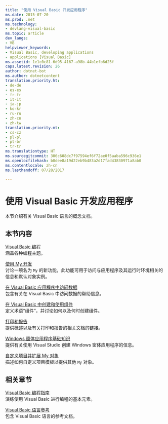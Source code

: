 ```yaml
---
title: "使用 Visual Basic 开发应用程序"
ms.date: 2015-07-20
ms.prod: .net
ms.technology:
- devlang-visual-basic
ms.topic: article
dev_langs:
- VB
helpviewer_keywords:
- Visual Basic, developing applications
- applications [Visual Basic]
ms.assetid: 1e1c0c81-6d95-4167-a98b-44b1efb6d25f
caps.latest.revision: 26
author: dotnet-bot
ms.author: dotnetcontent
translation.priority.ht:
- de-de
- es-es
- fr-fr
- it-it
- ja-jp
- ko-kr
- ru-ru
- zh-cn
- zh-tw
translation.priority.mt:
- cs-cz
- pl-pl
- pt-br
- tr-tr
ms.translationtype: HT
ms.sourcegitcommit: 306c608dc7f97594ef6f72ae0f5aaba596c936e1
ms.openlocfilehash: b0dee8a19d22eb9b483a2d17fad43830971a8ab0
ms.contentlocale: zh-cn
ms.lasthandoff: 07/28/2017

---
```

# <a name="developing-applications-with-visual-basic"></a>使用 Visual Basic 开发应用程序
本节介绍有关 Visual Basic 语言的概念文档。  
  
## <a name="in-this-section"></a>本节内容  
 [Visual Basic 编程](../../visual-basic/developing-apps/programming/index.md)  
 涵盖各种编程主题。  
  
 [使用 My 开发](../../visual-basic/developing-apps/development-with-my/index.md)  
 讨论一项名为 `My` 的新功能，此功能可用于访问与应用程序及其运行时环境相关的信息和默认对象实例。  
  
 [在 Visual Basic 应用程序中访问数据](../../visual-basic/developing-apps/accessing-data.md)  
 包含有关在 Visual Basic 中访问数据的帮助信息。   
  
 [在 Visual Basic 中创建和使用组件](../../visual-basic/developing-apps/creating-and-using-components.md)  
 定义术语“组件”，并讨论如何以及何时创建组件。  
  
 [打印和报告](../../visual-basic/developing-apps/printing/printing-and-reporting.md)  
 提供概述以及有关打印和报告的相关文档的链接。  
  
 [Windows 窗体应用程序基础知识](../../visual-basic/developing-apps/windows-forms/windows-forms-application-basics.md)  
 提供有关使用 Visual Studio 创建 Windows 窗体应用程序的信息。  
  
 [自定义项目并扩展 My 对象](../../visual-basic/developing-apps/customizing-extending-my/customizing-projects-and-extending-my.md)  
 描述如何自定义项目模板以提供其他 `My` 对象。  
  
## <a name="related-sections"></a>相关章节  
 [Visual Basic 编程指南](../../visual-basic/programming-guide/index.md)  
 演练使用 Visual Basic 进行编程的基本元素。  
  
 [Visual Basic 语言参考](../../visual-basic/language-reference/index.md)  
 包含 Visual Basic 语言的参考文档。

